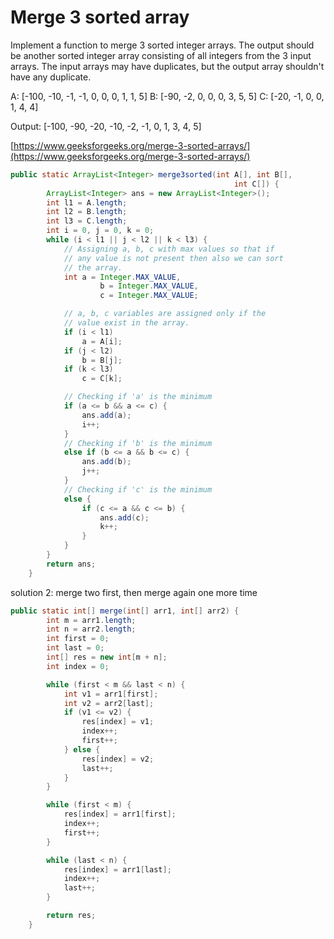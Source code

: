 # Merge 3 sorted array

Implement a function to merge 3 sorted integer arrays. The output should be another sorted integer array consisting of all integers from the 3 input arrays. The input arrays may have duplicates, but the output array shouldn't have any duplicate.

A: \[-100, -10, -1, -1, 0, 0, 0, 1, 1, 5] B: \[-90, -2, 0, 0, 0, 3, 5, 5] C: \[-20, -1, 0, 0, 1, 4, 4]

Output: \[-100, -90, -20, -10, -2, -1, 0, 1, 3, 4, 5]&#x20;

[https://www.geeksforgeeks.org/merge-3-sorted-arrays/](https://www.geeksforgeeks.org/merge-3-sorted-arrays/)

```java
public static ArrayList<Integer> merge3sorted(int A[], int B[],
                                                  int C[]) {
        ArrayList<Integer> ans = new ArrayList<Integer>();
        int l1 = A.length;
        int l2 = B.length;
        int l3 = C.length;
        int i = 0, j = 0, k = 0;
        while (i < l1 || j < l2 || k < l3) {
            // Assigning a, b, c with max values so that if
            // any value is not present then also we can sort
            // the array.
            int a = Integer.MAX_VALUE,
                    b = Integer.MAX_VALUE,
                    c = Integer.MAX_VALUE;

            // a, b, c variables are assigned only if the
            // value exist in the array.
            if (i < l1)
                a = A[i];
            if (j < l2)
                b = B[j];
            if (k < l3)
                c = C[k];

            // Checking if 'a' is the minimum
            if (a <= b && a <= c) {
                ans.add(a);
                i++;
            }
            // Checking if 'b' is the minimum
            else if (b <= a && b <= c) {
                ans.add(b);
                j++;
            }
            // Checking if 'c' is the minimum
            else {
                if (c <= a && c <= b) {
                    ans.add(c);
                    k++;
                }
            }
        }
        return ans;
    }
```

solution 2: merge two first, then merge again one more time

```java
public static int[] merge(int[] arr1, int[] arr2) {
        int m = arr1.length;
        int n = arr2.length;
        int first = 0;
        int last = 0;
        int[] res = new int[m + n];
        int index = 0;

        while (first < m && last < n) {
            int v1 = arr1[first];
            int v2 = arr2[last];
            if (v1 <= v2) {
                res[index] = v1;
                index++;
                first++;
            } else {
                res[index] = v2;
                last++;
            }
        }

        while (first < m) {
            res[index] = arr1[first];
            index++;
            first++;
        }

        while (last < n) {
            res[index] = arr1[last];
            index++;
            last++;
        }

        return res;
    }
```
